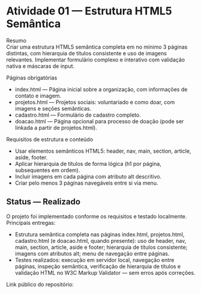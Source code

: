 # Atividade 01 — Estrutura HTML5 Semântica

Resumo  
Criar uma estrutura HTML5 semântica completa em no mínimo 3 páginas distintas, com hierarquia de títulos consistente e uso de imagens relevantes. Implementar formulário complexo e interativo com validação nativa e máscaras de input.

Páginas obrigatórias
- index.html — Página inicial sobre a organização, com informações de contato e imagem.
- projetos.html — Projetos sociais: voluntariado e como doar, com imagens e seções semânticas.
- cadastro.html — Formulário de cadastro completo.
- doacao.html — Página opcional para processo de doação (pode ser linkada a partir de projetos.html).

Requisitos de estrutura e conteúdo
- Usar elementos semânticos HTML5: header, nav, main, section, article, aside, footer.
- Aplicar hierarquia de títulos de forma lógica (h1 por página, subsequentes em ordem).
- Incluir imagens em cada página com atributo alt descritivo.
- Criar pelo menos 3 páginas navegáveis entre si via menu.


## Status — Realizado

O projeto foi implementado conforme os requisitos e testado localmente. Principais entregas:

- Estrutura semântica completa nas páginas index.html, projetos.html, cadastro.html (e doacao.html, quando presente): uso de header, nav, main, section, article, aside e footer; hierarquia de títulos consistente; imagens com atributos alt; menu de navegação entre páginas.
- Testes realizados: execução em servidor local, navegação entre páginas, inspeção semântica, verificação de hierarquia de títulos e validação HTML no W3C Markup Validator — sem erros após correções.

Link público do repositório: 
